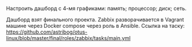Настроить дашборд с 4-мя графиками:
память;
процессор;
диск;
сеть.

Дашборд взят финального проекта. Zabbix разворачивается в Vagrant машине через Docker compose через роль в Ansible. 
Ссылка на таску: https://github.com/astribog/otus-linux/blob/master/final/roles/zabbix/tasks/main.yml